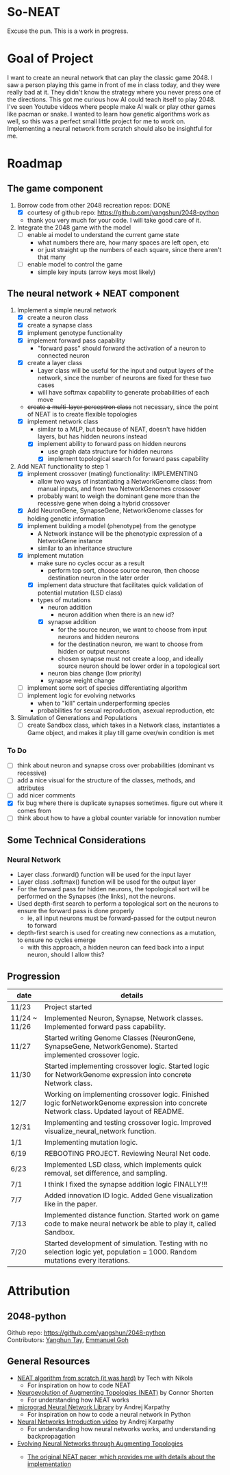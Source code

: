 # So-NEAT 
Excuse the pun. This is a work in progress.

# Goal of Project
I want to create an neural network that can play the classic game 2048. I saw a
person playing this game in front of me in class today, and they were really
bad at it. They didn't know the strategy where you never press one of the directions.
This got me curious how AI could teach itself to play 2048. I've seen Youtube
videos where people make AI walk or play other games like pacman or snake. I wanted
to learn how genetic algorithms work as well, so this was a perfect small little
project for me to work on. Implementing a neural network from scratch should also
be insightful for me.

# Roadmap

## The game component
1. Borrow code from other 2048 recreation repos: DONE
    - [x] courtesy of github repo: https://github.com/yangshun/2048-python
    - thank you very much for your code. I will take good care of it.
2. Integrate the 2048 game with the model
    - [ ] enable ai model to understand the current game state
        - what numbers there are, how many spaces are left open, etc
        - or just straight up the numbers of each square, since there aren't that many 
    - [ ] enable model to control the game
        - simple key inputs (arrow keys most likely)

## The neural network + NEAT component
1. Implement a simple neural network
    - [x] create a neuron class
    - [x] create a synapse class
    - [x] implement genotype functionality
    - [x] implement forward pass capability
        - "forward pass" should forward the activation of a neuron to connected neuron
    - [x] create a layer class
        - Layer class will be useful for the input and output layers of the network, since the 
        number of neurons are fixed for these two cases
        - will have softmax capability to generate probabilities of each move
    - ~~create a multi-layer perceptron class~~ not necessary, since the point of NEAT is to create flexible topologies
    - [x] implement network class
        - similar to a MLP, but because of NEAT, doesn't have hidden layers, but
        has hidden neurons instead
        - [x] implement ability to forward pass on hidden neurons
            - use graph data structure for hidden neurons
            - [x] implement topological search for forward pass capability

2. Add NEAT functionality to step 1
    - [x] implement crossover (mating) functionality: IMPLEMENTING
        - allow two ways of instantiating a NetworkGenome class: from manual inputs, and from two NetworkGenomes crossover
        - probably want to weigh the dominant gene more than the recessive gene when doing a hybrid crossover
    - [x] Add NeuronGene, SynapseGene, NetworkGenome classes for holding genetic information
    - [x] implement building a model (phenotype) from the genotype
        - A Network instance will be the phenotypic expression of a NetworkGene instance
        - similar to an inheritance structure
    - [x] implement mutation
        - make sure no cycles occur as a result
            - perform top sort, choose source neuron, then choose destination neuron in the later order
        - [x] implement data structure that facilitates quick validation of potential mutation (LSD class)
            
        - types of mutations
            - neuron addition
                - neuron addition when there is an new id?
            - [x] synapse addition
                - for the source neuron, we want to choose from input neurons and hidden neurons
                - for the destination neuron, we want to choose from hidden or output neurons
                - chosen synapse must not create a loop, and ideally source neuron should be lower order in a topological sort
            - neuron bias change (low priority)
            - synapse weight change 
    - [ ] implement some sort of species differentiating algorithm
    - [ ] implement logic for evolving networks
        - when to "kill" certain underperforming species
        - probabilities for sexual reproduction, asexual reproduction, etc

3. Simulation of Generations and Populations
    - [ ] create Sandbox class, which takes in a Network class, instantiates a Game object, and makes it play till game over/win condition is met

### To Do
- [ ] think about neuron and synapse cross over probabilities (dominant vs recessive)
- [ ] add a nice visual for the structure of the classes, methods, and attributes
- [ ] add nicer comments
- [x] fix bug where there is duplicate synapses sometimes. figure out where it comes from
- [ ] think about how to have a global counter variable for innovation number

## Some Technical Considerations
### Neural Network
- Layer class .forward() function will be used for the input layer
- Layer class .softmax() function will be used for the output layer
- For the forward pass for hidden neurons, the topological sort will be
performed on the Synapses (the links), not the neurons. 
- Used depth-first search to perform a topological sort on the neurons to ensure
the forward pass is done properly
    - ie, all input neurons must be forward-passed for the output neuron to forward
- depth-first search is used for creating new connections as a mutation, to ensure no cycles emerge
    - with this approach, a hidden neuron can feed back into a input neuron, should I allow this?

## Progression
| date  | details |
| ----- | ------- |
| 11/23 | Project started |
| 11/24 ~ 11/26 | Implemented Neuron, Synapse, Network classes. Implemented forward pass capability. |
| 11/27 | Started writing Genome Classes (NeuronGene, SynapseGene, NetworkGenome). Started implemented crossover logic. | 
| 11/30 | Started implementing crossover logic. Started logic for NetworkGenome expression into concrete Network class. |
| 12/7  | Working on implementing crossover logic. Finished logic forNetworkGenome expression into concrete Network class. Updated layout of README. |
| 12/31 | Implementing and testing crossover logic. Improved visualize_neural_network function. |
|  1/1  | Implementing mutation logic. |
|  6/19 | REBOOTING PROJECT. Reviewing Neural Net code.| 
|  6/23 | Implemented LSD class, which implements quick removal, set difference, and sampling. |
|  7/1  | I think I fixed the synapse addition logic FINALLY!!! |
|  7/7  | Added innovation ID logic. Added Gene visualization like in the paper.|
|  7/13 | Implemented distance function. Started work on game code to make neural network be able to play it, called Sandbox. |
|  7/20 | Started development of simulation. Testing with no selection logic yet, population = 1000. Random mutations every iterations. |  

# Attribution

## 2048-python
Github repo: https://github.com/yangshun/2048-python<br>
Contributors: [Yanghun Tay](http://github.com/yangshun), [Emmanuel Goh](http://github.com/emman27)

## General Resources
- <a href = 'https://www.youtube.com/watch?v=lAjcH-hCusg'>NEAT algorithm from scratch (it was hard)</a> by Tech with Nikola
    - For inspiration on how to code NEAT
- <a href = 'https://www.youtube.com/watch?v=b3D8jPmcw-g'>Neuroevolution of Augmenting Topologies (NEAT)</a> by Connor Shorten
    - For understanding how NEAT works
- <a href = 'https://github.com/karpathy/micrograd/tree/master'>micrograd Neural Network Library</a> by Andrej Karpathy
    - For inspiration on how to code a neural network in Python
- <a href = 'https://www.youtube.com/watch?v=VMj-3S1tku0&t=8065s'>Neural Networks Introduction video</a> by Andrej Karpathy
    - For understanding how neural networks works, and understanding backpropagation
- <a href = 'https://nn.cs.utexas.edu/downloads/papers/stanley.ec02.pdf'>Evolving Neural Networks through Augmenting Topologies
    - The original NEAT paper, which provides me with details about the implementation